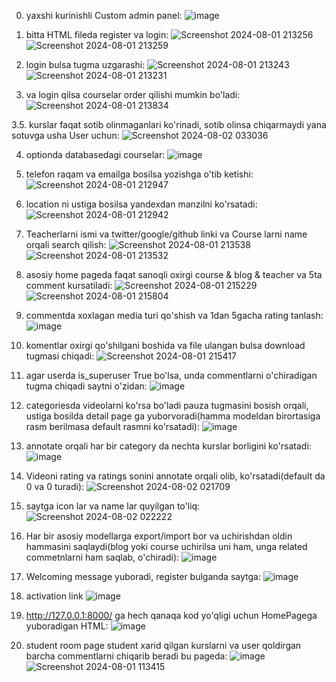 0. yaxshi kurinishli Custom admin panel:
![image](https://github.com/user-attachments/assets/bfe89db1-db59-4299-8b1d-121d1ab2509c)


1. bitta HTML fileda register va login:
![Screenshot 2024-08-01 213256](https://github.com/user-attachments/assets/2f21e506-f877-4b94-afe5-5c4f73f636c6)
![Screenshot 2024-08-01 213259](https://github.com/user-attachments/assets/e478663f-a3b5-4c54-b026-18c7d03c034d)


2. login bulsa tugma uzgarashi:
![Screenshot 2024-08-01 213243](https://github.com/user-attachments/assets/820bfa76-2622-497b-8cd1-02659c216aaa)
![Screenshot 2024-08-01 213231](https://github.com/user-attachments/assets/aabf2ae7-33b7-472f-8549-9c5d98132b53)


3. va login qilsa courselar order qilishi mumkin bo'ladi:
![Screenshot 2024-08-01 213834](https://github.com/user-attachments/assets/a2cf6c28-f4cf-4fba-8578-0a396998f6f5)


3.5. kurslar faqat sotib olinmaganlari ko'rinadi, sotib olinsa chiqarmaydi yana sotuvga usha User uchun:
![Screenshot 2024-08-02 033036](https://github.com/user-attachments/assets/569af7cc-b586-4d89-9548-80add388088a)


4. optionda databasedagi courselar:
![image](https://github.com/user-attachments/assets/6a91c409-0ada-42e6-8344-07b7a306441f)


5. telefon raqam va emailga bosilsa yozishga o'tib ketishi:
![Screenshot 2024-08-01 212947](https://github.com/user-attachments/assets/f98929d7-1250-4e96-a7de-8c9fddaa3b0b)


6. location ni ustiga bosilsa yandexdan manzilni ko'rsatadi:
![Screenshot 2024-08-01 212942](https://github.com/user-attachments/assets/04e3c8ae-6578-496f-9d8c-588e2cfa0bc9)


7. Teacherlarni ismi va twitter/google/github linki va Course larni name orqali search qilish:
![Screenshot 2024-08-01 213538](https://github.com/user-attachments/assets/b1e96324-1a8d-476b-9926-bd11564e9e71)
![Screenshot 2024-08-01 213532](https://github.com/user-attachments/assets/272e1d2d-1b20-4fe9-9454-75e2408fc05b)


8. asosiy home pageda faqat sanoqli oxirgi course & blog & teacher va 5ta comment kursatiladi:
![Screenshot 2024-08-01 215229](https://github.com/user-attachments/assets/f7b98cbe-2f04-46b6-862e-7da3922d89af)
![Screenshot 2024-08-01 215804](https://github.com/user-attachments/assets/cdaff807-2591-408a-b6f3-917363a1a9df)


9. commentda xoxlagan media turi qo'shish va 1dan 5gacha rating tanlash:
![image](https://github.com/user-attachments/assets/764582b2-17a4-49f6-8786-bb3488244a57)


10. komentlar oxirgi qo'shilgani boshida va file ulangan bulsa download tugmasi chiqadi:
![Screenshot 2024-08-01 215417](https://github.com/user-attachments/assets/a4d07e0c-6642-48e6-81ca-712d013e18d1)


11. agar userda is_superuser True bo'lsa, unda commentlarni o'chiradigan tugma chiqadi saytni o'zidan:
![image](https://github.com/user-attachments/assets/891cc7d1-9113-48b3-ba46-20a824e0de9a)


12. categoriesda videolarni ko'rsa bo'ladi pauza tugmasini bosish orqali, ustiga bosilda detail page ga yuborvoradi(hamma modeldan birortasiga rasm berilmasa default rasmni ko'rsatadi):
![image](https://github.com/user-attachments/assets/00044ff1-43a1-41a4-96f9-24bca274cdd1)


13. annotate orqali har bir category da nechta kurslar borligini ko'rsatadi:
![image](https://github.com/user-attachments/assets/edfba94b-557e-44cd-9411-427b4136d844)


14. Videoni rating va ratings sonini annotate orqali olib, ko'rsatadi(default da 0 va 0 turadi):
![Screenshot 2024-08-02 021709](https://github.com/user-attachments/assets/cf5b3311-39a2-45c1-8a61-ad90da010223)


15. saytga icon lar va name lar quyilgan to'liq:
![Screenshot 2024-08-02 022222](https://github.com/user-attachments/assets/a4604c76-c235-4084-bcbc-c987297f6561)


16. Har bir asosiy modellarga export/import bor va uchirishdan oldin hammasini saqlaydi(blog yoki course uchirilsa uni  ham, unga related commetnlarni ham saqlab, o'chiradi):
![image](https://github.com/user-attachments/assets/5d10f7ef-bd8d-4b42-affc-7a7326b1e3e6)


17. Welcoming message yuboradi, register bulganda saytga: 
![image](https://github.com/user-attachments/assets/8c037d96-d602-4ff4-957c-5ef4c2be42c9)


18. activation link
![image](https://github.com/user-attachments/assets/61a3edbb-1896-47b4-80ac-10550f89dc5a)


19. http://127.0.0.1:8000/ ga hech qanaqa kod yo'qligi uchun HomePagega yuboradigan HTML:
![image](https://github.com/user-attachments/assets/a3adbc09-8546-40ac-9c45-d8cef219ff4c)


21. student room page  student xarid qilgan kurslarni va user qoldirgan barcha commentlarni chiqarib beradi bu pageda:
![image](https://github.com/user-attachments/assets/af538321-7089-427a-9c6b-19e8dcb0a6ed)
![Screenshot 2024-08-01 113415](https://github.com/user-attachments/assets/7ce807b5-a375-4792-8b82-084625479d25)

